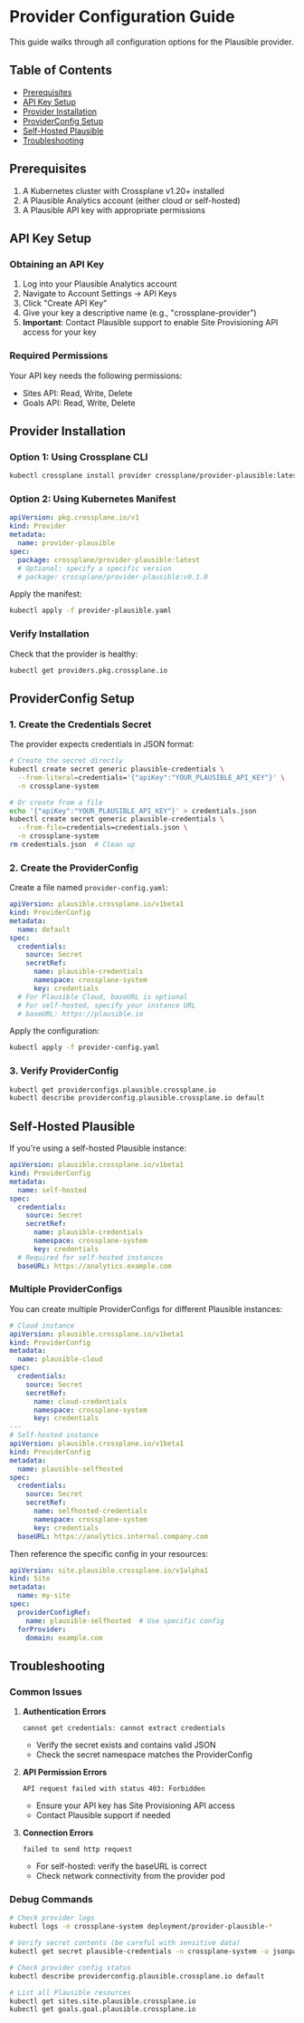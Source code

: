 # Provider Configuration Guide

This guide walks through all configuration options for the Plausible provider.

## Table of Contents
- [Prerequisites](#prerequisites)
- [API Key Setup](#api-key-setup)
- [Provider Installation](#provider-installation)
- [ProviderConfig Setup](#providerconfig-setup)
- [Self-Hosted Plausible](#self-hosted-plausible)
- [Troubleshooting](#troubleshooting)

## Prerequisites

1. A Kubernetes cluster with Crossplane v1.20+ installed
2. A Plausible Analytics account (either cloud or self-hosted)
3. A Plausible API key with appropriate permissions

## API Key Setup

### Obtaining an API Key

1. Log into your Plausible Analytics account
2. Navigate to Account Settings → API Keys
3. Click "Create API Key"
4. Give your key a descriptive name (e.g., "crossplane-provider")
5. **Important**: Contact Plausible support to enable Site Provisioning API access for your key

### Required Permissions

Your API key needs the following permissions:
- Sites API: Read, Write, Delete
- Goals API: Read, Write, Delete

## Provider Installation

### Option 1: Using Crossplane CLI

```bash
kubectl crossplane install provider crossplane/provider-plausible:latest
```

### Option 2: Using Kubernetes Manifest

```yaml
apiVersion: pkg.crossplane.io/v1
kind: Provider
metadata:
  name: provider-plausible
spec:
  package: crossplane/provider-plausible:latest
  # Optional: specify a specific version
  # package: crossplane/provider-plausible:v0.1.0
```

Apply the manifest:
```bash
kubectl apply -f provider-plausible.yaml
```

### Verify Installation

Check that the provider is healthy:
```bash
kubectl get providers.pkg.crossplane.io
```

## ProviderConfig Setup

### 1. Create the Credentials Secret

The provider expects credentials in JSON format:

```bash
# Create the secret directly
kubectl create secret generic plausible-credentials \
  --from-literal=credentials='{"apiKey":"YOUR_PLAUSIBLE_API_KEY"}' \
  -n crossplane-system

# Or create from a file
echo '{"apiKey":"YOUR_PLAUSIBLE_API_KEY"}' > credentials.json
kubectl create secret generic plausible-credentials \
  --from-file=credentials=credentials.json \
  -n crossplane-system
rm credentials.json  # Clean up
```

### 2. Create the ProviderConfig

Create a file named `provider-config.yaml`:

```yaml
apiVersion: plausible.crossplane.io/v1beta1
kind: ProviderConfig
metadata:
  name: default
spec:
  credentials:
    source: Secret
    secretRef:
      name: plausible-credentials
      namespace: crossplane-system
      key: credentials
  # For Plausible Cloud, baseURL is optional
  # For self-hosted, specify your instance URL
  # baseURL: https://plausible.io
```

Apply the configuration:
```bash
kubectl apply -f provider-config.yaml
```

### 3. Verify ProviderConfig

```bash
kubectl get providerconfigs.plausible.crossplane.io
kubectl describe providerconfig.plausible.crossplane.io default
```

## Self-Hosted Plausible

If you're using a self-hosted Plausible instance:

```yaml
apiVersion: plausible.crossplane.io/v1beta1
kind: ProviderConfig
metadata:
  name: self-hosted
spec:
  credentials:
    source: Secret
    secretRef:
      name: plausible-credentials
      namespace: crossplane-system
      key: credentials
  # Required for self-hosted instances
  baseURL: https://analytics.example.com
```

### Multiple ProviderConfigs

You can create multiple ProviderConfigs for different Plausible instances:

```yaml
# Cloud instance
apiVersion: plausible.crossplane.io/v1beta1
kind: ProviderConfig
metadata:
  name: plausible-cloud
spec:
  credentials:
    source: Secret
    secretRef:
      name: cloud-credentials
      namespace: crossplane-system
      key: credentials
---
# Self-hosted instance
apiVersion: plausible.crossplane.io/v1beta1
kind: ProviderConfig
metadata:
  name: plausible-selfhosted
spec:
  credentials:
    source: Secret
    secretRef:
      name: selfhosted-credentials
      namespace: crossplane-system
      key: credentials
  baseURL: https://analytics.internal.company.com
```

Then reference the specific config in your resources:

```yaml
apiVersion: site.plausible.crossplane.io/v1alpha1
kind: Site
metadata:
  name: my-site
spec:
  providerConfigRef:
    name: plausible-selfhosted  # Use specific config
  forProvider:
    domain: example.com
```

## Troubleshooting

### Common Issues

1. **Authentication Errors**
   ```
   cannot get credentials: cannot extract credentials
   ```
   - Verify the secret exists and contains valid JSON
   - Check the secret namespace matches the ProviderConfig

2. **API Permission Errors**
   ```
   API request failed with status 403: Forbidden
   ```
   - Ensure your API key has Site Provisioning API access
   - Contact Plausible support if needed

3. **Connection Errors**
   ```
   failed to send http request
   ```
   - For self-hosted: verify the baseURL is correct
   - Check network connectivity from the provider pod

### Debug Commands

```bash
# Check provider logs
kubectl logs -n crossplane-system deployment/provider-plausible-*

# Verify secret contents (be careful with sensitive data)
kubectl get secret plausible-credentials -n crossplane-system -o jsonpath='{.data.credentials}' | base64 -d

# Check provider config status
kubectl describe providerconfig.plausible.crossplane.io default

# List all Plausible resources
kubectl get sites.site.plausible.crossplane.io
kubectl get goals.goal.plausible.crossplane.io
```